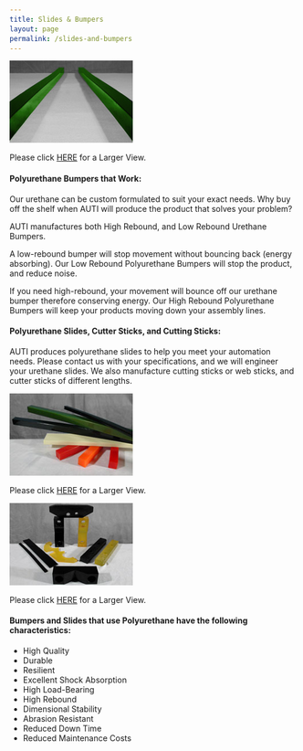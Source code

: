 ```yaml
---
title: Slides & Bumpers
layout: page
permalink: /slides-and-bumpers
---
```


![Urethane Bumpers and Slides](/img/slides3.jpg)

Please click [HERE](/img/slides6.jpg) for a Larger View.

#### Polyurethane Bumpers that Work:

Our urethane can be custom formulated to suit your exact needs. Why buy off the shelf when AUTI will produce the product that solves your problem?

AUTI manufactures both High Rebound, and Low Rebound Urethane Bumpers. 

A low-rebound bumper will stop movement without bouncing back (energy absorbing). Our Low Rebound Polyurethane Bumpers will stop the product, and reduce noise.

If you need high-rebound, your movement will bounce off our urethane bumper therefore conserving energy. Our High Rebound Polyurethane Bumpers will keep your products moving down your assembly lines.

#### Polyurethane Slides, Cutter Sticks, and Cutting Sticks:

AUTI produces polyurethane slides to help you meet your automation needs. Please contact us with your specifications, and we will engineer your urethane slides. We also manufacture cutting sticks or web sticks, and cutter sticks of different lengths.

![Various Urethane Cutting Sticks and Slides](/img/STIX3.jpg)

Please click [HERE](/img/STIX6.jpg) for a Larger View.
 
![Various Urethane Clamps, and Slides](/img/CLAMP3.jpg)

Please click [HERE](/img/CLAMP6.jpg) for a Larger View.

#### Bumpers and Slides that use Polyurethane have the following characteristics:

- High Quality
- Durable
- Resilient
- Excellent Shock Absorption
- High Load-Bearing
- High Rebound
- Dimensional Stability
- Abrasion Resistant
- Reduced Down Time
- Reduced Maintenance Costs
